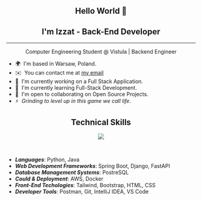 <h2 align="center">Hello World 👋</h2>
<h2 align="center">I'm Izzat - Back-End Developer</h2>

------------------------

<p align="center">
Computer Engineering Student @ Vistula | Backend Engineer
  <br/>
</p>
  
* 🌍  I'm based in Warsaw, Poland.
* ✉️  You can contact me at [my email](mailto:izzatcodes@gmail.com)
* 🚀  I'm currently working on a Full Stack Application.
* 🧠  I'm currently learning Full-Stack Development.
* 🤝  I'm open to collaborating on Open Source Projects.
* ⚡  _Grinding to level up in this game we call life_.

<h2 align="center">Technical Skills</h2>

<p align="center">
  <a href="https://skillicons.dev">
    <img src="https://skillicons.dev/icons?i=python,java,spring,django,fastapi,postgres,aws, docker,tailwind,bootstrap,css,html,postman,git,idea,vscode&perline=8" />
  </a>
</p>

<br>

  - **_Languages_**: Python, Java
  - **_Web Development Frameworks_**: Spring Boot, Django, FastAPI
  - **_Database Management Systems_**: PostreSQL
  - **_Could & Deployment_**: AWS, Docker
  - **_Front-End Techologies_**: Tailwind, Bootstrap, HTML, CSS
  - **_Developer Tools_**: Postman, Git, IntelliJ IDEA, VS Code
